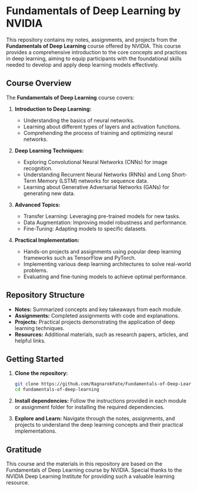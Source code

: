 # Fundamentals of Deep Learning by NVIDIA

This repository contains my notes, assignments, and projects from the **Fundamentals of Deep Learning** course offered by NVIDIA. This course provides a comprehensive introduction to the core concepts and practices in deep learning, aiming to equip participants with the foundational skills needed to develop and apply deep learning models effectively.

## Course Overview

The **Fundamentals of Deep Learning** course covers:

1. **Introduction to Deep Learning:**
   - Understanding the basics of neural networks.
   - Learning about different types of layers and activation functions.
   - Comprehending the process of training and optimizing neural networks.

2. **Deep Learning Techniques:**
   - Exploring Convolutional Neural Networks (CNNs) for image recognition.
   - Understanding Recurrent Neural Networks (RNNs) and Long Short-Term Memory (LSTM) networks for sequence data.
   - Learning about Generative Adversarial Networks (GANs) for generating new data.

3. **Advanced Topics:**
   - Transfer Learning: Leveraging pre-trained models for new tasks.
   - Data Augmentation: Improving model robustness and performance.
   - Fine-Tuning: Adapting models to specific datasets.

4. **Practical Implementation:**
   - Hands-on projects and assignments using popular deep learning frameworks such as TensorFlow and PyTorch.
   - Implementing various deep learning architectures to solve real-world problems.
   - Evaluating and fine-tuning models to achieve optimal performance.

## Repository Structure

- **Notes:** Summarized concepts and key takeaways from each module.
- **Assignments:** Completed assignments with code and explanations.
- **Projects:** Practical projects demonstrating the application of deep learning techniques.
- **Resources:** Additional materials, such as research papers, articles, and helpful links.

## Getting Started

1. **Clone the repository:**
   ```bash
   git clone https://github.com/RagnarokFate/Fundamentals-of-Deep-Learning.git
   cd fundamentals-of-deep-learning
   ```
2. **Install dependencies:**
Follow the instructions provided in each module or assignment folder for installing the required dependencies.

3. **Explore and Learn:** 
Navigate through the notes, assignments, and projects to understand the deep learning concepts and their practical implementations.

## Gratitude 
This course and the materials in this repository are based on the Fundamentals of Deep Learning course by NVIDIA. Special thanks to the NVIDIA Deep Learning Institute for providing such a valuable learning resource.
